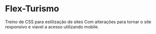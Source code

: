 # Flex-Turismo
Treino de CSS para estilização de sites
Com alterações para tornar o site responsivo e viavel a acesso utilizando mobile.
